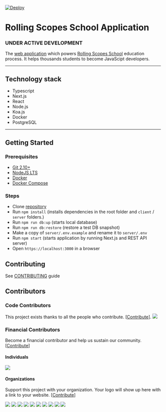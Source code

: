 [![Deploy](https://github.com/rolling-scopes/rsschool-app/actions/workflows/deploy.yaml/badge.svg?branch=master)](https://github.com/rolling-scopes/rsschool-app/actions/workflows/deploy.yaml)

# Rolling Scopes School Application

### UNDER ACTIVE DEVELOPMENT


The [web application](https://app.rs.school) which powers [Rolling Scopes School](https://rs.school) education process. It helps thousands students to become JavaScipt developers.


---

## Technology stack
 - Typescript
 - Next.js
 - React
 - Node.js
 - Koa.js
 - Docker
 - PostgreSQL

---

## Getting Started

  ### Prerequisites

  - [Git 2.10+](https://git-scm.com/downloads)
  - [NodeJS LTS](https://nodejs.org/en/)
  - [Docker](https://docs.docker.com/install/)
  - [Docker Compose](https://docs.docker.com/compose/install/)
  

  ### Steps
  - Clone [repository](https://github.com/rolling-scopes/rsschool-app)
  - Run `npm install` (installs dependencies in the root folder and `client` / `server` folders.)
  - Run `npm run db:up` (starts local database)
  - Run `npm run db:restore`  (restore a test DB snapshot)
  - Make a copy of `server/.env.example` and rename it to `server/.env`
  - Run `npm start` (starts application by running Next.js and REST API server)
  - Open `https://localhost:3000` in a browser

## Contributing

See [CONTRIBUTING](https://github.com/rolling-scopes/rsschool-app/blob/master/CONTRIBUTING.md) guide


## Contributors

### Code Contributors

This project exists thanks to all the people who contribute. [[Contribute](CONTRIBUTING.md)].
<a href="https://github.com/rolling-scopes/rsschool-app/graphs/contributors"><img src="https://opencollective.com/rsschool/contributors.svg?width=890&button=false" /></a>

### Financial Contributors

Become a financial contributor and help us sustain our community. [[Contribute](https://opencollective.com/rsschool/contribute)]

#### Individuals

<a href="https://opencollective.com/rsschool"><img src="https://opencollective.com/rsschool/individuals.svg?width=890"></a>

#### Organizations

Support this project with your organization. Your logo will show up here with a link to your website. [[Contribute](https://opencollective.com/rsschool/contribute)]

<a href="https://opencollective.com/rsschool/organization/0/website"><img src="https://opencollective.com/rsschool/organization/0/avatar.svg"></a>
<a href="https://opencollective.com/rsschool/organization/1/website"><img src="https://opencollective.com/rsschool/organization/1/avatar.svg"></a>
<a href="https://opencollective.com/rsschool/organization/2/website"><img src="https://opencollective.com/rsschool/organization/2/avatar.svg"></a>
<a href="https://opencollective.com/rsschool/organization/3/website"><img src="https://opencollective.com/rsschool/organization/3/avatar.svg"></a>
<a href="https://opencollective.com/rsschool/organization/4/website"><img src="https://opencollective.com/rsschool/organization/4/avatar.svg"></a>
<a href="https://opencollective.com/rsschool/organization/5/website"><img src="https://opencollective.com/rsschool/organization/5/avatar.svg"></a>
<a href="https://opencollective.com/rsschool/organization/6/website"><img src="https://opencollective.com/rsschool/organization/6/avatar.svg"></a>
<a href="https://opencollective.com/rsschool/organization/7/website"><img src="https://opencollective.com/rsschool/organization/7/avatar.svg"></a>
<a href="https://opencollective.com/rsschool/organization/8/website"><img src="https://opencollective.com/rsschool/organization/8/avatar.svg"></a>
<a href="https://opencollective.com/rsschool/organization/9/website"><img src="https://opencollective.com/rsschool/organization/9/avatar.svg"></a>
